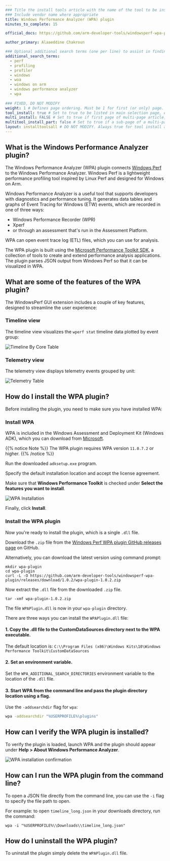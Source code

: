 ```yaml
---
### Title the install tools article with the name of the tool to be installed
### Include vendor name where appropriate
title: Windows Performance Analyzer (WPA) plugin
minutes_to_complete: 15

official_docs: https://github.com/arm-developer-tools/windowsperf-wpa-plugin

author_primary: Alaaeddine Chakroun 

### Optional additional search terms (one per line) to assist in finding the article
additional_search_terms:
  - perf
  - profiling
  - profiler
  - windows
  - woa
  - windows on arm
  - windows performance analyzer
  - wpa
  
### FIXED, DO NOT MODIFY
weight: 1 # Defines page ordering. Must be 1 for first (or only) page.
tool_install: true # Set to true to be listed in main selection page, else false
multi_install: FALSE # Set to true if first page of multi-page article, else false
multitool_install_part: false # Set to true if a sub-page of a multi-page article, else false
layout: installtoolsall # DO NOT MODIFY. Always true for tool install articles
---
```


## What is the Windows Performance Analyzer plugin?

The Windows Performance Analyzer (WPA) plugin connects [Windows Perf](/learning-paths/laptops-and-desktops/windowsperf/) to the Windows Performance Analyzer. Windows Perf is a lightweight performance profiling tool inspired by Linux Perf and designed for Windows on Arm.

Windows Performance Analyzer is a useful tool that supports developers with diagnostics and performance tuning. It generates data tables and graphs of Event Tracing for Windows (ETW) events, which are recorded in one of three ways:
- Windows Performance Recorder (WPR)
- Xperf
- or through an assessment that's run in the Assessment Platform.
 
WPA can open event trace log (ETL) files, which you can use for analysis.

The WPA plugin is built using the [Microsoft Performance Toolkit SDK](https://github.com/microsoft/microsoft-performance-toolkit-sdk), a collection of tools to create and extend performance analysis applications. The plugin parses JSON output from Windows Perf so that it can be visualized in WPA. 

## What are some of the features of the WPA plugin? 

The WindowsPerf GUI extension includes a couple of key features, designed to streamline the user experience:

### Timeline view

The timeline view visualizes the `wperf stat` timeline data plotted by event group:

![Timeline By Core Table](/install-guides/_images/wpa-timeline-by-core.png)

### Telemetry view

The telemetry view displays telemetry events grouped by unit:

![Telemetry Table](/install-guides/_images/wpa-telemetry-table.png)

## How do I install the WPA plugin?

Before installing the plugin, you need to make sure you have installed WPA:

### Install WPA

WPA is included in the Windows Assessment and Deployment Kit (Windows ADK), which you can download from [Microsoft](https://go.microsoft.com/fwlink/?linkid=2243390).

{{% notice Note %}}
The WPA plugin requires WPA version `11.0.7.2` or higher.
{{% /notice %}}

Run the downloaded `adksetup.exe` program. 

Specify the default installation location and accept the license agreement. 

Make sure that **Windows Performance Toolkit** is checked under **Select the features you want to install**.

![WPA Installation](/install-guides/_images/wpa-installation.png)

Finally, click **Install**.

### Install the WPA plugin

Now you're ready to install the plugin, which is a single `.dll` file.

Download the `.zip` file from the [Windows Perf WPA plugin GitHub releases page](https://github.com/arm-developer-tools/windowsperf-wpa-plugin/releases) on GitHub.

Alternatively, you can download the latest version using command prompt:

```console
mkdir wpa-plugin
cd wpa-plugin
curl -L -O https://github.com/arm-developer-tools/windowsperf-wpa-plugin/releases/download/1.0.2/wpa-plugin-1.0.2.zip
```

Now extract the `.dll` file from the downloaded `.zip` file. 

```console
tar -xmf wpa-plugin-1.0.2.zip
```

The file `WPAPlugin.dll` is now in your `wpa-plugin` directory. 

There are three ways you can install the `WPAPlugin.dll` file: 

#### 1. Copy the .dll file to the CustomDataSources directory next to the WPA executable.

The default location is: 
        `C:\\Program Files (x86)\Windows Kits\10\Windows Performance Toolkit\CustomDataSources`

#### 2. Set an environment variable.

Set the `WPA_ADDITIONAL_SEARCH_DIRECTORIES` environment variable to the location of the `.dll` file.

#### 3. Start WPA from the command line and pass the plugin directory location using a flag.

Use the `-addsearchdir` flag for `wpa`:

```bash
wpa -addsearchdir "%USERPROFILE%\plugins"
```
        
## How can I verify the WPA plugin is installed?

To verify the plugin is loaded, launch WPA and the plugin should appear under **Help > About Windows Performance Analyzer**.

![WPA installation confirmation](/install-guides/_images/about-wpa.png)

## How can I run the WPA plugin from the command line?

To open a JSON file directly from the command line, you can use the `-i` flag to specify the file path to open.

For example: to open `timeline_long.json` in your downloads directory, run the command:

```console
wpa -i "%USERPROFILE%\\Downloads\\timeline_long.json"
```
## How do I uninstall the WPA plugin?

To uninstall the plugin simply delete the `WPAPlugin.dll` file.

